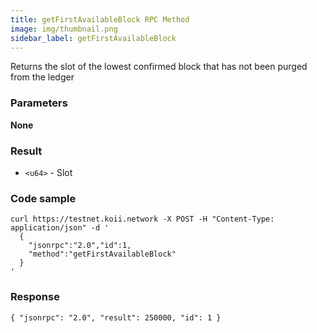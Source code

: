 ```yaml
---
title: getFirstAvailableBlock RPC Method
image: img/thumbnail.png
sidebar_label: getFirstAvailableBlock
---
```

Returns the slot of the lowest confirmed block that has not been purged from the ledger

### Parameters

**None**

### Result

*   `<u64>` - Slot

### Code sample

```
curl https://testnet.koii.network -X POST -H "Content-Type: application/json" -d '
  {
    "jsonrpc":"2.0","id":1,
    "method":"getFirstAvailableBlock"
  }
'
```


### Response

```
{ "jsonrpc": "2.0", "result": 250000, "id": 1 }
```
